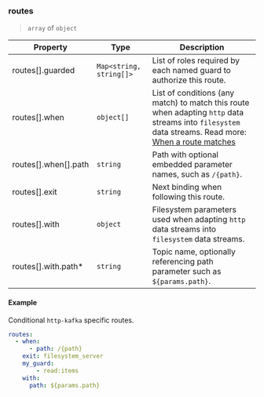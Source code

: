 ### routes

> `array` of `object`

| Property             | Type                      | Description                                                                                                                                                                                                      |
| -------------------- | ------------------------- | ---------------------------------------------------------------------------------------------------------------------------------------------------------------------------------------------------------------- |
| routes[].guarded     | `Map<string, string[]>` | List of roles required by each named guard to authorize this route.                                                                                                                                              |
| routes[].when        | `object[]`       | List of conditions (any match) to match this route when adapting `http` data streams into `filesystem` data streams. Read more: [When a route matches](../../../protocol.md#when-a-route-matches) |
| routes[].when[].path | `string`                  | Path with optional embedded parameter names, such as `/{path}`.                                                                                                                                                  |
| routes[].exit        | `string`                  | Next binding when following this route.                                                                                                                                                                          |
| routes[].with        | `object`                  | Filesystem parameters used when adapting `http` data streams into `filesystem` data streams.                                                                                                                     |
| routes[].with.path\* | `string`                  | Topic name, optionally referencing path parameter such as `${params.path}`.                                                                                                                                      |

#### Example

Conditional `http-kafka` specific routes.

```yaml
routes:
  - when:
      - path: /{path}
    exit: filesystem_server
    my_guard:
        - read:items
    with:
      path: ${params.path}
```
